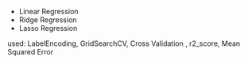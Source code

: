 - Linear Regression
- Ridge Regression
- Lasso Regression

used: LabelEncoding, GridSearchCV, Cross Validation , r2_score, Mean Squared Error
